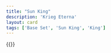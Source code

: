 ```yaml
---
title: "Sun King"
description: 'Krieg Eterna'
layout: card
tags: ['Base Set', 'Sun King', 'King']
---
```

{{<card-detail-page title="SunKing" artwork="King Louis XIV by Justus van Egmont (1654)" />}}